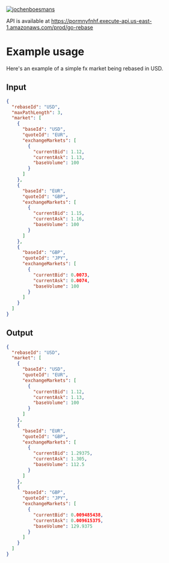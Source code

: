[![jochenboesmans](https://circleci.com/gh/jochenboesmans/go-rebase.svg?style=svg)](https://app.circleci.com/pipelines/github/jochenboesmans/go-rebase)

API is available at https://pormnyfnhf.execute-api.us-east-1.amazonaws.com/prod/go-rebase

# Example usage

Here's an example of a simple fx market being rebased in USD.

## Input

```json
{
  "rebaseId": "USD",
  "maxPathLength": 3,
  "market": [
    {
      "baseId": "USD",
      "quoteId": "EUR",
      "exchangeMarkets": [
        {
          "currentBid": 1.12,
          "currentAsk": 1.13,
          "baseVolume": 100
        }
      ]
    },
    {
      "baseId": "EUR",
      "quoteId": "GBP",
      "exchangeMarkets": [
        {
          "currentBid": 1.15,
          "currentAsk": 1.16,
          "baseVolume": 100
        }
      ]
    },
    {
      "baseId": "GBP",
      "quoteId": "JPY",
      "exchangeMarkets": [
        {
          "currentBid": 0.0073,
          "currentAsk": 0.0074,
          "baseVolume": 100
        }
      ]
    }
  ]
}
```

## Output

```json
{
  "rebaseId": "USD",
  "market": [
    {
      "baseId": "USD",
      "quoteId": "EUR",
      "exchangeMarkets": [
        {
          "currentBid": 1.12,
          "currentAsk": 1.13,
          "baseVolume": 100
        }
      ]
    },
    {
      "baseId": "EUR",
      "quoteId": "GBP",
      "exchangeMarkets": [
        {
          "currentBid": 1.29375,
          "currentAsk": 1.305,
          "baseVolume": 112.5
        }
      ]
    },
    {
      "baseId": "GBP",
      "quoteId": "JPY",
      "exchangeMarkets": [
        {
          "currentBid": 0.009485438,
          "currentAsk": 0.009615375,
          "baseVolume": 129.9375
        }
      ]
    }
  ]
}
```
